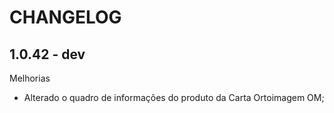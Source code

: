 # CHANGELOG

## 1.0.42 - dev

Melhorias

- Alterado o quadro de informações do produto da Carta Ortoimagem OM;
